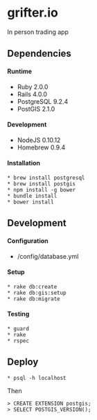 grifter.io
==========

In person trading app

## Dependencies

#### Runtime

  * Ruby 2.0.0
  * Rails 4.0.0
  * PostgreSQL 9.2.4
  * PostGIS 2.1.0

#### Development

  * NodeJS 0.10.12
  * Homebrew 0.9.4

#### Installation

    * brew install postgresql
    * brew install postgis
    * npm install -g bower
    * bundle install
    * bower install

## Development

#### Configuration

  * /config/database.yml

#### Setup

    * rake db:create
    * rake db:gis:setup
    * rake db:migrate

#### Testing

    * guard
    * rake
    * rspec

## Deploy

    * psql -h localhost

Then

    > CREATE EXTENSION postgis;
    > SELECT POSTGIS_VERSION();
